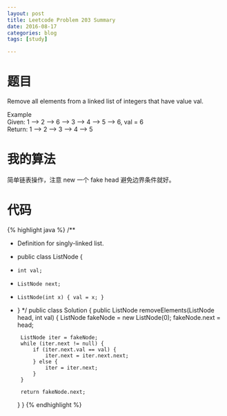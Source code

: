 ```yaml
---
layout: post
title: Leetcode Problem 203 Summary
date: 2016-08-17
categories: blog
tags: [study]

---
```


# 题目

Remove all elements from a linked list of integers that have value val.

Example  
Given: 1 --> 2 --> 6 --> 3 --> 4 --> 5 --> 6, val = 6  
Return: 1 --> 2 --> 3 --> 4 --> 5

# 我的算法

简单链表操作，注意 new 一个 fake head 避免边界条件就好。

# 代码

{% highlight java %}
/**
 * Definition for singly-linked list.
 * public class ListNode {
 *     int val;
 *     ListNode next;
 *     ListNode(int x) { val = x; }
 * }
 */
public class Solution {
    public ListNode removeElements(ListNode head, int val) {
        ListNode fakeNode = new ListNode(0);
        fakeNode.next = head;
        
        ListNode iter = fakeNode;
        while (iter.next != null) {
            if (iter.next.val == val) {
                iter.next = iter.next.next;
            } else {
                iter = iter.next;
            }
        }
        
        return fakeNode.next;
    }
}
{% endhighlight %}